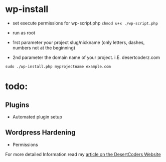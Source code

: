 # wp-install #

- set execute permissions for wp-script.php ```chmod u+x ./wp-script.php```

- run as root
- 1rst parameter your project slug/nickname (only letters, dashes, numbers not at the beginning)
- 2nd parameter the domain name of your project. i.E. desertcoderz.com

```sudo ./wp-install.php myprojectname example.com```

# todo: #

## Plugins ##
- Automated plugin setup
## Wordpress Hardening ##
- Permissions

For more detailed Information read my [article on the DesertCoders Website](https://www.desertcoderz.com/wordpress-cli-installer-for-linux-in-php/)